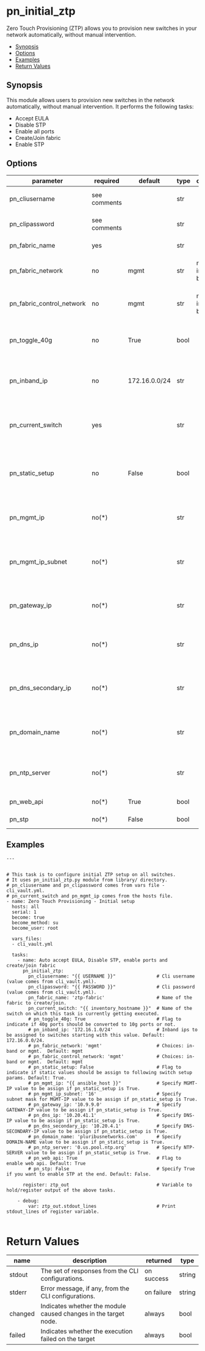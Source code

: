# pn_initial_ztp

 Zero Touch Provisioning (ZTP) allows you to provision new switches in your network automatically, without manual intervention.

 - [Synopsis](#synopsis)
 - [Options](#options)
 - [Examples](#examples)
 - [Return Values](#return-values)

## Synopsis

  This module allows users to provision new switches in the network automatically, without manual intervention. It performs the following tasks:
  
- Accept EULA
- Disable STP 
- Enable all ports
- Create/Join fabric
- Enable STP
      
## Options

| parameter        | required       | default       | type        | choices       | comments                                                   |
|------------------|----------------|---------------|-------------|---------------|------------------------------------------------------------|
| pn_cliusername   | see comments   |               | str         |               | Provide login username if user is not root.                |
| pn_clipassword   | see comments   |               | str         |               | Provide login password if user is not root.                |
| pn_fabric\_name   | yes            |               | str         |               | Specify name of the fabric.                                |
| pn_fabric\_network| no             | mgmt          | str         | mgmt, in-band | Specify fabric network as either mgmt or in-band.          |
| pn_fabric\_control\_network| no     | mgmt          | str         | mgmt, in-band | Specify fabric control network as either mgmt or in-band.  |
| pn_toggle\_40g    | no             | True          | bool        |               | Flag to indicate if 40g ports should be converted to 10g ports.|
| pn_inband\_ip     | no             | 172.16.0.0/24 | str         |               | Inband IPs to be assigned to switches starting with this value.|
| pn_current\_switch| yes            |               | str         |               | Name of the switch on which this task is currently getting executed.|
| pn_static\_setup  | no             | False         | bool        |               | Flag to indicate if static values should be assigned to the switch setup parameters(\*).|
| pn_mgmt\_ip       | no(\*)         |         | str         |               | Specify mgmt IP value to be assigned if pn_static\_setup is True.|
| pn_mgmt\_ip\_subnet| no(\*)        |         | str         |               | Specify subnet mask of mgmt IP to be assigned if pn_static\_setup is True.|
| pn_gateway\_ip  | no(\*) |  | str |   |Specify the gateway IP to be assigned if `pn_static_setup` is True. |
| pn_dns\_ip | no(\*) |  | str | | Specify the DNS IP to be assigned if `pn_static_setup` is True. |
| pn_dns\_secondary\_ip | no(\*) |  | str | | Specify the Secondary DNS IP to be assigned if pn_static\_setup is True. |
| pn_domain\_name | no(\*) |  | str | | Specify the domain name to be assigned if pn_static\_setup is True. |
| pn_ntp\_server | no(\*) | | str | | Specify the NTP server to be assigned if pn_static\_setup is True. |
| pn_web\_api | no(\*) | True | bool | | Flag to enable web api. |
| pn_stp | no(\*) | False | bool | | Flag to enable STP at the end. |



## Examples

```
---


# This task is to configure initial ZTP setup on all switches.
# It uses pn_initial_ztp.py module from library/ directory.
# pn_cliusername and pn_clipassword comes from vars file - cli_vault.yml.
# pn_current_switch and pn_mgmt_ip comes from the hosts file.
- name: Zero Touch Provisioning - Initial setup
  hosts: all
  serial: 1
  become: true
  become_method: su
  become_user: root

  vars_files:
  - cli_vault.yml

  tasks:
    - name: Auto accept EULA, Disable STP, enable ports and create/join fabric
      pn_initial_ztp:
        pn_cliusername: "{{ USERNAME }}"               # Cli username (value comes from cli_vault.yml).
        pn_clipassword: "{{ PASSWORD }}"               # Cli password (value comes from cli_vault.yml).
        pn_fabric_name: 'ztp-fabric'                   # Name of the fabric to create/join.
        pn_current_switch: "{{ inventory_hostname }}"  # Name of the switch on which this task is currently getting executed.
        # pn_toggle_40g: True                          # Flag to indicate if 40g ports should be converted to 10g ports or not.
        # pn_inband_ip: '172.16.1.0/24'                # Inband ips to be assigned to switches starting with this value. Default: 172.16.0.0/24.
        # pn_fabric_network: 'mgmt'                    # Choices: in-band or mgmt.  Default: mgmt
        # pn_fabric_control_network: 'mgmt'            # Choices: in-band or mgmt.  Default: mgmt
        # pn_static_setup: False                       # Flag to indicate if static values should be assign to following switch setup params. Default: True.
        # pn_mgmt_ip: "{{ ansible_host }}"             # Specify MGMT-IP value to be assign if pn_static_setup is True.
        # pn_mgmt_ip_subnet: '16'                      # Specify subnet mask for MGMT-IP value to be assign if pn_static_setup is True.
        # pn_gateway_ip: '10.9.9.0'                    # Specify GATEWAY-IP value to be assign if pn_static_setup is True.
        # pn_dns_ip: '10.20.41.1'                      # Specify DNS-IP value to be assign if pn_static_setup is True.
        # pn_dns_secondary_ip: '10.20.4.1'             # Specify DNS-SECONDARY-IP value to be assign if pn_static_setup is True.
        # pn_domain_name: 'pluribusnetworks.com'       # Specify DOMAIN-NAME value to be assign if pn_static_setup is True.
        # pn_ntp_server: '0.us.pool.ntp.org'           # Specify NTP-SERVER value to be assign if pn_static_setup is True.
        # pn_web_api: True                             # Flag to enable web api. Default: True
        # pn_stp: False                                # Specify True if you want to enable STP at the end. Default: False.

      register: ztp_out                                # Variable to hold/register output of the above tasks.

    - debug:
        var: ztp_out.stdout_lines                      # Print stdout_lines of register variable.
  
```

# Return Values

| name | description | returned | type |
|--------|------------|----------|---------|
| stdout | The set of responses from the CLI configurations. | on success | string |
| stderr | Error message, if any, from the CLI configurations. | on failure | string |
| changed | Indicates whether the module caused changes in the target node.| always | bool |
| failed | Indicates whether the execution failed on the target | always | bool |
